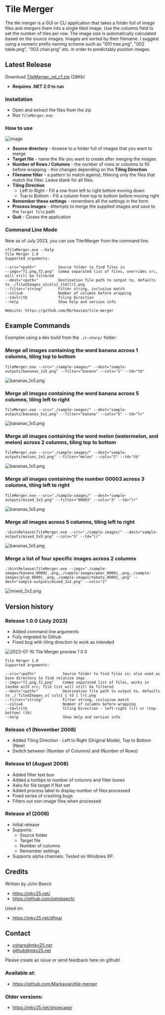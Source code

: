 Tile Merger
===========

The tile merger is a GUI or CLI application that takes a folder full of image files and mergers them into a single tiled image. Use the columns field to set the number of tiles per row. The image size is automatically calculated based on the source images. Images are sorted by their filename. I suggest using a numeric prefix naming scheme such as "001 tree.png", "002 table.png", "003 chair.png" etc. in order to predictably position images.

Latest Release
--------------
Download [TileMerger_rel_c1.zip](./releases/TileMerger_1.0.0.zip) (28Kb)

* **Requires .NET 2.0 to run**

### Installation
* Open and extract the files from the zip
* Run `TileMerger.exe`

### How to use

![image](./c-sharp/build/2023-07-10%20Tile%20Merger%20preview%201.0.0.png)

* **Source directory** - browse to a folder full of images that you want to merge
* **Target file** - name the file you want to create after merging the images
* **Number of Rows / Columns** - the number of rows or columns to fill before wrapping - this changes depending on the **Tiling Direction**
* **Filename filter** - a pattern to match against, filtering only the files that match the filter. Leave blank for all files.
* **Tiling Direction** 
  * Left to Right - Fill a row from left to right before moving down
  * Top to Bottom - Fill a column from top to bottom before moving right
* **Remember these settings** - remembers all the settings in the form
* **Process Images** - Attempts to merge the supplied images and save to the `Target file` path
* **Quit** - Closes the application


### Command Line Mode

New as of July 2023, you can use TilerMerger from the command line.

```
>TileMerger.exe --help
Tile Merger 1.0
Supported arguments:

--src="<path>"          Source folder to find files in
--imgs="f1.png,f2.png"  Comma separated list of files, overrides src, will still be filtered
--dest="<path>"         Destination file path to output to, defaults to ./TiledImages_x{cols}_{td|lr}.png
--filter="string"       Filter string, inclusive match
--cols=6                Number of columns before wrapping
--td=lr|tb              Tiling Direction
--help                  Show help and version info

Website: https://github.com/Markavian/tile-merger
```

## Example Commands

Examples using a dev build from the `./c-sharp/` folder:

### Merge all images containing the word banana across 1 columns, tiling top to bottom

```
TileMerger.exe --src="./sample-images/" --dest="sample-outputs/bananas_1x5.png" --filter="banana" --cols="1" --td="tb"
```

![bananas_1x5.png](./c-sharp/sample-outputs/bananas_1x5.png)

### Merge all images containing the word banana across 5 columns, tiling left to right

```
TileMerger.exe --src="./sample-images/" --dest="sample-outputs/bananas_5x1.png" --filter="banana" --cols="5" --td="lr"
```

![bananas_1x5.png](./c-sharp/sample-outputs/bananas_5x1.png)

### Merge all images containing the word melon (watermelon, and melon) across 2 columns, tiling top to bottom

```
TileMerger.exe --src="./sample-images/" --dest="sample-outputs/melons_2x5.png" --filter="melon" --cols="2" --td="tb"
```

![bananas_1x5.png](./c-sharp/sample-outputs/melons_2x5.png)

### Merge all images containing the number 00003 across 3 columns, tiling left to right

```
TileMerger.exe --src="./sample-images/" --dest="sample-outputs/mixed_3x3.png" --filter="00003" --cols="3" --td="lr"
```

![bananas_1x5.png](./c-sharp/sample-outputs/mixed_3x3.png)

### Merge all images across 5 columns, tiling left to right

```
.\bin\Release\TileMerger.exe --src="./sample-images/" --dest="sample-outputs/mixed_5x9.png" --cols="5" --td="lr"
```

![bananas_1x5.png](./c-sharp/sample-outputs/mixed_5x9.png)

### Merge a list of four specific images across 2 columns

```
.\bin\Release\TileMerger.exe --imgs="./sample-images/banana_00002_.png,./sample-images/pear_00001_.png,./sample-images/plum_00001_.png,./sample-images/tomato_00001_.png" --dest="sample-outputs/mixed_2x2.png" --cols="2"
```

![mixed_2x2.png](./c-sharp/sample-outputs/mixed_2x2.png)

Version history
---------------

### Release 1.0.0 (July 2023)

- Added command line arguments
- Fully migrated to Github
- Fixed bug with tiling direction to work as intended

![2023-07-10 Tile Merger preview 1 0 0](https://github.com/Markavian/tile-merger/assets/6341696/1dce99a6-0557-4abc-84c2-ef54011512bb)

```
Tile Merger 1.0
Supported arguments:

--src="<path>"            Source folder to find files in; also used as base directory to find relative imgs
--imgs="f1.png,f2.png"    Comma separated list of files, works in tandem with src; file list will still be filtered
--dest="<path>"           Destination file path to output to, defaults to ./ TiledImages_x{ cols}_{ td | lr}.png
--filter="string"         Filter string, inclusive match
--cols=6                  Number of columns before wrapping
--td=lr|tb                Tiling Direction - left-right (lr) or (top-bottom) (tb)
--help                    Show help and version info
```

### Release c1 (November 2008)
* Added Tiling Direction - Left to Right (Original Mode), Top to Bottom (New)
* Switch between (Number of Columns) and (Number of Rows)

### Release b1 (August 2008)
* Added filter text box
* Added a tooltips to number of columns and filter boxes
* Asks for file target if Not set
* Added process label to display number of files processed
* Fixed series of crashing bugs
* Filters out non-image files when processed

### Release a1 (2008)
* Initial release
* Supports:
  * Source folder
  * Target file
  * Number of columns
  * Remember settings
* Supports alpha channels. Tested on Windows XP.

Credits
-------
Written by John Beech
* https://mkv25.net/
* https://github.com/johnbeech/

Used on:
* https://mkv25.net/dfma/

Contact
-------
* csharp@mkv25.net
* github@mkv25.net

Please create an issue or send feedback here on github!

### Available at:
* https://github.com/Markavian/tile-merger

### Older versions:
* https://mkv25.net/showcase/


